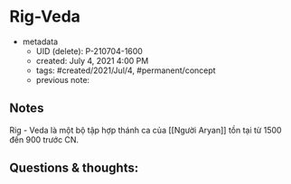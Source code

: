 # Rig-Veda

- metadata
	- UID (delete): P-210704-1600
	- created: July 4, 2021 4:00 PM
	- tags: #created/2021/Jul/4, #permanent/concept 
	- previous note:

## Notes
Rig - Veda là một bộ tập hợp thánh ca của [[Người Aryan]] tồn tại từ 1500 đến 900 trước CN. 
## Questions & thoughts:

